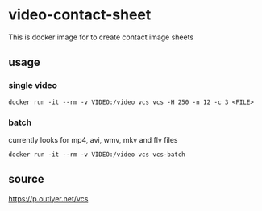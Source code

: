 # video-contact-sheet

This is docker image for to create contact image sheets 


## usage
### single video

`docker run -it --rm -v VIDEO:/video vcs vcs -H 250 -n 12 -c 3 <FILE>`

### batch
currently looks for mp4, avi, wmv, mkv and flv files

`docker run -it --rm -v VIDEO:/video vcs vcs-batch` 

## source
https://p.outlyer.net/vcs
